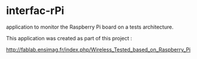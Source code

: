 interfac-rPi
============

application to monitor the Raspberry Pi board on a tests architecture.

This application was created as part of this project :

http://fablab.ensimag.fr/index.php/Wireless_Tested_based_on_Raspberry_Pi
